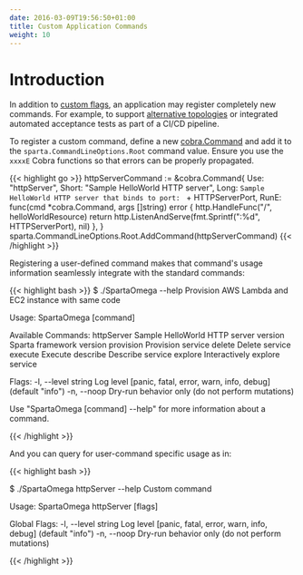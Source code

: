 ```yaml
---
date: 2016-03-09T19:56:50+01:00
title: Custom Application Commands
weight: 10
---
```


# Introduction

In addition to [custom flags](/reference/application/custom_flags), an application may register completely new commands. For example, to support [alternative topologies](/reference/application/custom_flags) or integrated automated acceptance tests as part of a CI/CD pipeline.

To register a custom command, define a new [cobra.Command](https://github.com/spf13/cobra) and add it to the `sparta.CommandLineOptions.Root` command value.  Ensure you use the `xxxxE` Cobra functions so that errors can be properly propagated.

{{< highlight go >}}
httpServerCommand := &cobra.Command{
  Use:   "httpServer",
  Short: "Sample HelloWorld HTTP server",
  Long:  `Sample HelloWorld HTTP server that binds to port: ` + HTTPServerPort,
  RunE: func(cmd *cobra.Command, args []string) error {
    http.HandleFunc("/", helloWorldResource)
    return http.ListenAndServe(fmt.Sprintf(":%d", HTTPServerPort), nil)
  },
}
sparta.CommandLineOptions.Root.AddCommand(httpServerCommand)
{{< /highlight >}}

Registering a user-defined command makes that command's usage information seamlessly integrate with the standard commands:

{{< highlight bash >}}
$ ./SpartaOmega --help
Provision AWS Lambda and EC2 instance with same code

Usage:
  SpartaOmega [command]

Available Commands:
  httpServer  Sample HelloWorld HTTP server
  version     Sparta framework version
  provision   Provision service
  delete      Delete service
  execute     Execute
  describe    Describe service
  explore     Interactively explore service

Flags:
  -l, --level string   Log level [panic, fatal, error, warn, info, debug] (default "info")
  -n, --noop           Dry-run behavior only (do not perform mutations)

Use "SpartaOmega [command] --help" for more information about a command.

{{< /highlight >}}

And you can query for user-command specific usage as in:

{{< highlight bash >}}

$ ./SpartaOmega httpServer --help
Custom command

Usage:
  SpartaOmega httpServer [flags]

Global Flags:
  -l, --level string   Log level [panic, fatal, error, warn, info, debug] (default "info")
  -n, --noop           Dry-run behavior only (do not perform mutations)

{{< /highlight >}}
